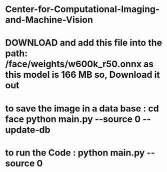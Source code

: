 # Center-for-Computational-Imaging-and-Machine-Vision

# DOWNLOAD and add this file into the path: /face/weights/w600k_r50.onnx   as this model is 166 MB so, Download it out

# to save the image in a data base : cd face python main.py --source 0 --update-db
# to run the Code : python main.py --source 0
